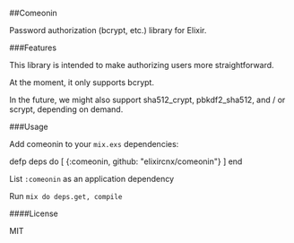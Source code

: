 ##Comeonin

Password authorization (bcrypt, etc.) library for Elixir.

###Features

This library is intended to make authorizing users more straightforward.

At the moment, it only supports bcrypt.

In the future, we might also support sha512_crypt, pbkdf2_sha512,
and / or scrypt, depending on demand.

###Usage

Add comeonin to your `mix.exs` dependencies:

  defp deps do
    [
      {:comeonin, github: "elixircnx/comeonin"}
    ]
  end

List `:comeonin` as an application dependency

Run `mix do deps.get, compile`

####License

MIT
